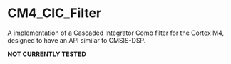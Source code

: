CM4_CIC_Filter
==============

A implementation of a Cascaded Integrator Comb filter for the Cortex M4, designed to have an API similar to CMSIS-DSP.

**NOT CURRENTLY TESTED**
